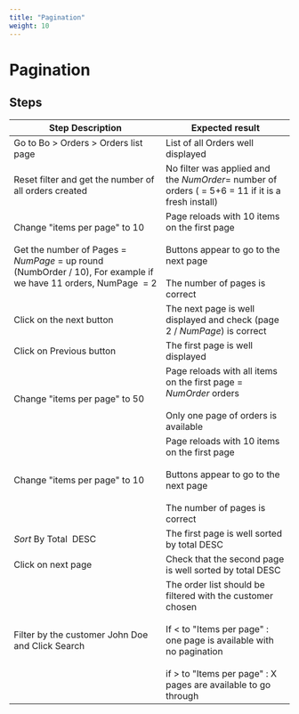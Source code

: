 ```yaml
---
title: "Pagination"
weight: 10
---
```


# Pagination
## Steps
| Step Description | Expected result |
| ----- | ----- |
| Go to Bo > Orders > Orders list page | List of all Orders well displayed |
| Reset filter and get the number of all orders created | No filter was applied and the *NumOrder*= number of orders ( = 5+6 = 11 if it is a fresh install) |
| Change "items per page" to 10<br><br>Get the number of Pages = *NumPage* = up round (NumbOrder / 10), For example if we have 11 orders, NumPage  = 2 | Page reloads with 10 items on the first page<br><br>Buttons appear to go to the next page<br><br>The number of pages is correct |
| Click on the next button | The next page is well displayed and check (page 2 / *NumPage*) is correct |
| Click on Previous button | The first page is well displayed |
| Change "items per page" to 50 | Page reloads with all items on the first page = *NumOrder* orders<br><br>Only one page of orders is available |
| Change "items per page" to 10 | Page reloads with 10 items on the first page<br><br>Buttons appear to go to the next page<br><br>The number of pages is correct |
| *Sort* By Total  DESC | The first page is well sorted by total DESC |
| Click on next page | Check that the second page is well sorted by total DESC |
| Filter by the customer John Doe and Click Search | The order list should be filtered with the customer chosen<br><br>If < to "Items per page" : one page is available with no pagination<br><br>if > to "Items per page" : X pages are available to go through |
